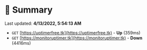 # 📖 Summary
Last updated: **4/13/2022, 5:54:13 AM**

- `GET` [https://uptimerfree.tk](https://uptimerfree.tk) - **Up** (359ms)
- `GET` [https://monitoruptimer.tk](https://monitoruptimer.tk) - **Down** (4416ms)
